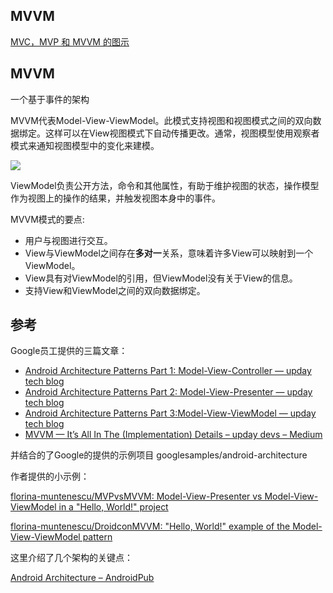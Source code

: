 




## MVVM

[MVC，MVP 和 MVVM 的图示](http://www.ruanyifeng.com/blog/2015/02/mvcmvp_mvvm.html)





## MVVM



一个基于事件的架构

MVVM代表Model-View-ViewModel。此模式支持视图和视图模式之间的双向数据绑定。这样可以在View视图模式下自动传播更改。通常，视图模型使用观察者模式来通知视图模型中的变化来建模。

![](https://cdn-images-1.medium.com/max/800/1*fpTUAtCz8iiWU90WM7Pj4w.png)



ViewModel负责公开方法，命令和其他属性，有助于维护视图的状态，操作模型作为视图上的操作的结果，并触发视图本身中的事件。



MVVM模式的要点:

- 用户与视图进行交互。
- View与ViewModel之间存在**多对一**关系，意味着许多View可以映射到一个ViewModel。
- View具有对ViewModel的引用，但ViewModel没有关于View的信息。
- 支持View和ViewModel之间的双向数据绑定。






## 参考


Google员工提供的三篇文章：  

- [Android Architecture Patterns Part 1: Model-View-Controller — upday tech blog](https://upday.github.io/blog/model-view-controller/ )
- [Android Architecture Patterns Part 2: Model-View-Presenter — upday tech blog](https://upday.github.io/blog/model-view-presenter/ )
- [Android Architecture Patterns Part 3:Model-View-ViewModel — upday tech blog](https://upday.github.io/blog/model-view-viewmodel/ ) 
- [MVVM — It’s All In The (Implementation) Details – upday devs – Medium](https://medium.com/upday-devs/mvvm-its-all-in-the-implementation-details-40ed24871a02)

并结合的了Google的提供的示例项目 googlesamples/android-architecture 

作者提供的小示例：

[florina-muntenescu/MVPvsMVVM: Model-View-Presenter vs Model-View-ViewModel in a "Hello, World!" project](https://github.com/florina-muntenescu/MVPvsMVVM )

[florina-muntenescu/DroidconMVVM: "Hello, World!" example of the Model-View-ViewModel pattern](https://github.com/florina-muntenescu/DroidconMVVM )



这里介绍了几个架构的关键点：

[Android Architecture – AndroidPub](https://android.jlelse.eu/android-architecture-2f12e1c7d4db "Android Architecture – AndroidPub")
